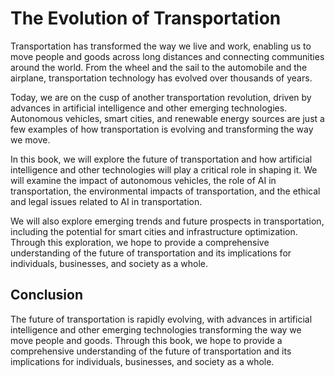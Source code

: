 The Evolution of Transportation
=============================================

Transportation has transformed the way we live and work, enabling us to move people and goods across long distances and connecting communities around the world. From the wheel and the sail to the automobile and the airplane, transportation technology has evolved over thousands of years.

Today, we are on the cusp of another transportation revolution, driven by advances in artificial intelligence and other emerging technologies. Autonomous vehicles, smart cities, and renewable energy sources are just a few examples of how transportation is evolving and transforming the way we move.

In this book, we will explore the future of transportation and how artificial intelligence and other technologies will play a critical role in shaping it. We will examine the impact of autonomous vehicles, the role of AI in transportation, the environmental impacts of transportation, and the ethical and legal issues related to AI in transportation.

We will also explore emerging trends and future prospects in transportation, including the potential for smart cities and infrastructure optimization. Through this exploration, we hope to provide a comprehensive understanding of the future of transportation and its implications for individuals, businesses, and society as a whole.

Conclusion
----------

The future of transportation is rapidly evolving, with advances in artificial intelligence and other emerging technologies transforming the way we move people and goods. Through this book, we hope to provide a comprehensive understanding of the future of transportation and its implications for individuals, businesses, and society as a whole.
